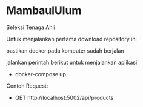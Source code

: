 # MambaulUlum

Seleksi Tenaga Ahli

Untuk menjalankan pertama download repository ini

pastikan docker pada komputer sudah berjalan

jalankan perintah berikut untuk menjalankan aplikasi

- docker-compose up

Contoh Request:

- GET http://localhost:5002/api/products
